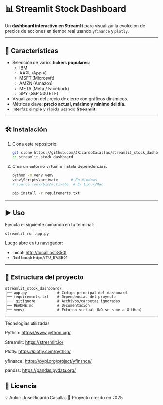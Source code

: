 # 📊 Streamlit Stock Dashboard

Un **dashboard interactivo en Streamlit** para visualizar la evolución de precios de acciones en tiempo real usando `yfinance` y `plotly`.

---

## 🚀 Características
- Selección de varios **tickers populares**:  
  - IBM  
  - AAPL (Apple)  
  - MSFT (Microsoft)  
  - AMZN (Amazon)  
  - META (Meta / Facebook)  
  - SPY (S&P 500 ETF)  
- Visualización del precio de cierre con gráficos dinámicos.  
- Métricas clave: **precio actual, máximo y mínimo del día**.  
- Interfaz simple y rápida usando **Streamlit**.  

---

## 🛠️ Instalación

1. Clona este repositorio:
   ```bash
   git clone https://github.com/JRicardoCasallas/streamlit_stock_dashboard.git
   cd streamlit_stock_dashboard
   
   ```

2. Crea un entorno virtual e instala dependencias:
   ```bash
   python -m venv venv
   venv\Scripts\activate      # En Windows
   # source venv/bin/activate  # En Linux/Mac

   pip install -r requirements.txt
   ```

---

## ▶️ Uso

Ejecuta el siguiente comando en tu terminal:

```bash
streamlit run app.py
```

Luego abre en tu navegador:

- Local: [http://localhost:8501](http://localhost:8501)  
- Red local: http://TU_IP:8501  

---

## 📂 Estructura del proyecto
```
streamlit_stock_dashboard/
│── app.py              # Código principal del dashboard
│── requirements.txt    # Dependencias del proyecto
│── .gitignore          # Archivos/carpetas ignoradas
│── README.md           # Documentación
│── venv/               # Entorno virtual (NO se sube a GitHub)
```

---

Tecnologías utilizadas

Python: https://www.python.org/

Streamlit: https://streamlit.io/

Plotly: https://plotly.com/python/

yfinance: https://pypi.org/project/yfinance/

pandas: https://pandas.pydata.org/

## 📜 Licencia
💡 Autor: Jose Ricardo Casallas
📅 Proyecto creado en 2025
